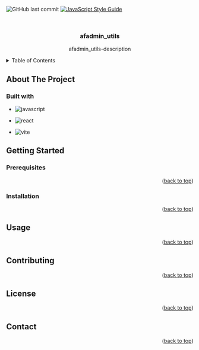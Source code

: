 <a name='readme-top'></a>
![GitHub last commit](https://img.shields.io/github/last-commit/pnoulis/af_admin?style=flat-quare)
[![JavaScript Style Guide](https://img.shields.io/badge/code_style-prettier-brightgreen.svg)](https://prettier.io)

<br />
<div align="center">
<h3 align="center">afadmin_utils</h3>
<p align="center">
afadmin_utils-description
<br/>
</p>
</div>

<details>
 <summary>Table of Contents</summary>
 <ol>
   <li>
      <a href="#about-the-project">About The Project</a>
      <ul>
        <li><a href="#built-with">Built With</a></li>
      </ul>
   </li>
    <li>
      <a href="#getting-started">Getting Started</a>
      <ul>
        <li><a href="#prerequisites">Prerequisites</a></li>
        <li><a href="#installation">Installation</a></li>
      </ul>
    </li>
    <li><a href="#usage">Usage</a></li>
    <li><a href="#roadmap">Roadmap</a></li>
    <li><a href="#contributing">Contributing</a></li>
    <li><a href="#license">License</a></li>
    <li><a href="#contact">Contact</a></li>
    <li><a href="#acknowledgments">Acknowledgments</a></li>
</ol>
</details>

## About The Project

### Built with

- ![javascript](https://img.shields.io/badge/JavaScript-323330?style=for-the-badge&logo=javascript&logoColor=F7DF1E)

- ![react](https://img.shields.io/badge/React-20232A?style=for-the-badge&logo=react&logoColor=61DAFB)

- ![vite](https://img.shields.io/badge/Vite-B73BFE?style=for-the-badge&logo=vite&logoColor=FFD62E)

## Getting Started

### Prerequisites

<p align='right'>(<a href="#readme-top">back to top</a>)</p>

### Installation

<p align='right'>(<a href="#readme-top">back to top</a>)</p>

## Usage

<p align='right'>(<a href="#readme-top">back to top</a>)</p>

## Contributing

<p align='right'>(<a href="#readme-top">back to top</a>)</p>

## License

<p align='right'>(<a href="#readme-top">back to top</a>)</p>

## Contact

<p align='right'>(<a href="#readme-top">back to top</a>)</p>
